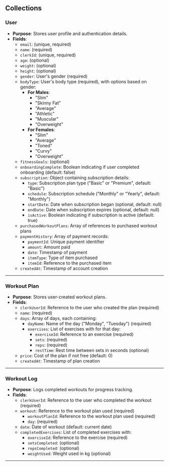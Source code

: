 ## Collections

### **User**

- **Purpose**: Stores user profile and authentication details.
- **Fields**:
  - `email`: (unique, required)
  - `name`: (required)
  - `clerkId`: (unique, required)
  - `age`: (optional)
  - `weight`: (optional)
  - `height`: (optional)
  - `gender`: User's gender (required)
  - `bodyType`: User's body type (required), with options based on gender:
    - **For Males**:
      - "Slim"
      - "Skinny Fat"
      - "Average"
      - "Athletic"
      - "Muscular"
      - "Overweight"
    - **For Females**:
      - "Slim"
      - "Average"
      - "Toned"
      - "Curvy"
      - "Overweight"
  - `fitnessGoals`: (optional)
  - `onboardingComplete`: Boolean indicating if user completed onboarding (default: false)
  - `subscription`: Object containing subscription details:
    - `type`: Subscription plan type ("Basic" or "Premium", default: "Basic")
    - `schedule`: Subscription schedule ("Monthly" or "Yearly", default: "Monthly")
    - `startDate`: Date when subscription began (optional, default: null)
    - `endDate`: Date when subscription expires (optional, default: null)
    - `isActive`: Boolean indicating if subscription is active (default: true)
  - `purchasedWorkoutPlans`: Array of references to purchased workout plans
  - `paymentHistory`: Array of payment records:
    - `paymentId`: Unique payment identifier
    - `amount`: Amount paid
    - `date`: Timestamp of payment
    - `itemType`: Type of item purchased
    - `itemId`: Reference to the purchased item
  - `createdAt`: Timestamp of account creation

---

### **Workout Plan**

- **Purpose**: Stores user-created workout plans.
- **Fields**:
  - `clerkUserId`: Reference to the user who created the plan (required)
  - `name`: (required)
  - `days`: Array of days, each containing:
    - `dayName`: Name of the day ("Monday", "Tuesday") (required)
    - `exercises`: List of exercises with for that day:
      - `exerciseId`: Reference to an exercise (required)
      - `sets`: (required)
      - `reps`: (required)
      - `restTime`: Rest time between sets in seconds (optional)
  - `price`: Cost of the plan if not free (default: 0)
  - `createdAt`: Timestamp of plan creation

---

### **Workout Log**

- **Purpose**: Logs completed workouts for progress tracking.
- **Fields**:
  - `clerkUserId`: Reference to the user who completed the workout (required)
  - `workout`: Reference to the workout plan used (required)
    - `workoutPlanId`: Reference to the workout plan used (required)
    - `day`: (required)
  - `date`: Date of workout (default: current date)
  - `completedExercises`: List of completed exercises with:
    - `exerciseId`: Reference to the exercise (required)
    - `setsCompleted`: (optional)
    - `repsCompleted`: (optional)
    - `weightUsed`: Weight used in kg (optional)

---
